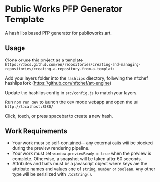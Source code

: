 # Public Works PFP Generator Template

A hash lips based PFP generator for publicworks.art.

## Usage
Clone or use this project as a template `https://docs.github.com/en/repositories/creating-and-managing-repositories/creating-a-repository-from-a-template`

Add your layers folder into the `hashlips` directory, following the nftchef hashlips fork (https://github.com/nftchef/art-engine)

Update the hashlips config in `src/config.js` to match your layers.

Run `npm run dev` to launch the dev mode webapp and open the url `http://localhost:8080/`

Click, touch, or press spacebar to create a new hash.

## Work Requirements
* Your work must be self-contained-- any external calls will be blocked during the preview rendering pipeline.
* Your work must set `window.previewReady = true` when the preview is complete. Otherwise, a snapshot will be taken after 60 seconds.
* Attributes and traits must be a javascript object where keys are the attribute names and values one of `string`, `number` or `boolean`. Any other type will be serialized with `.toString()`.


